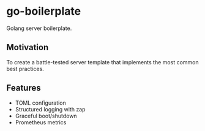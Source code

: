 # go-boilerplate

Golang server boilerplate.

## Motivation

To create a battle-tested server template that implements the most common best practices.

## Features

* TOML configuration
* Structured logging with zap
* Graceful boot/shutdown
* Prometheus metrics
